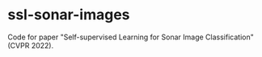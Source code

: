 # ssl-sonar-images
Code for paper "Self-supervised Learning for Sonar Image Classification" (CVPR 2022). 
